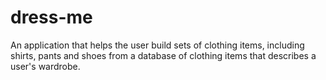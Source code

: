 # dress-me
An application that helps the user build sets of clothing items, including shirts, pants and shoes from a database of clothing items that describes a user's wardrobe.
